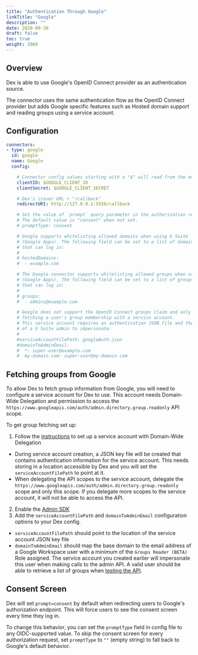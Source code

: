 ```yaml
---
title: "Authentication Through Google"
linkTitle: "Google"
description: ""
date: 2020-09-30
draft: false
toc: true
weight: 2060
---
```


## Overview

Dex is able to use Google's OpenID Connect provider as an authentication source.

The connector uses the same authentication flow as the OpenID Connect provider but adds Google specific features such as Hosted domain support and reading groups using a service account.

## Configuration

```yaml
connectors:
- type: google
  id: google
  name: Google
  config:

    # Connector config values starting with a "$" will read from the environment.
    clientID: $GOOGLE_CLIENT_ID
    clientSecret: $GOOGLE_CLIENT_SECRET

    # Dex's issuer URL + "/callback"
    redirectURI: http://127.0.0.1:5556/callback

    # Set the value of `prompt` query parameter in the authorization request
    # The default value is "consent" when not set.
    # promptType: consent

    # Google supports whitelisting allowed domains when using G Suite
    # (Google Apps). The following field can be set to a list of domains
    # that can log in:
    #
    # hostedDomains:
    #  - example.com

    # The Google connector supports whitelisting allowed groups when using G Suite
    # (Google Apps). The following field can be set to a list of groups
    # that can log in:
    #
    # groups:
    #  - admins@example.com

    # Google does not support the OpenID Connect groups claim and only supports
    # fetching a user's group membership with a service account.
    # This service account requires an authentication JSON file and the email
    # of a G Suite admin to impersonate:
    #
    #serviceAccountFilePath: googleAuth.json
    #domainToAdminEmail:
    #  *: super-user@example.com
    #  my-domain.com: super-user@my-domain.com
```

## Fetching groups from Google

To allow Dex to fetch group information from Google, you will need to configure a service account for Dex to use.
This account needs Domain-Wide Delegation and permission to access the `https://www.googleapis.com/auth/admin.directory.group.readonly` API scope.

To get group fetching set up:

1. Follow the [instructions](https://developers.google.com/admin-sdk/directory/v1/guides/delegation) to set up a service account with Domain-Wide Delegation
  - During service account creation, a JSON key file will be created that contains authentication information for the service account. This needs storing in a location accessible by Dex and you will set the `serviceAccountFilePath` to point at it.
  - When delegating the API scopes to the service account, delegate the `https://www.googleapis.com/auth/admin.directory.group.readonly` scope and only this scope. If you delegate more scopes to the service account, it will not be able to access the API.
2. Enable the [Admin SDK](https://console.developers.google.com/apis/library/admin.googleapis.com/)
3. Add the `serviceAccountFilePath` and `domainToAdminEmail` configuration options to your Dex config.
  - `serviceAccountFilePath` should point to the location of the service account JSON key file
  - `domainToAdminEmail` should map the base domain to the email address of a Google Workspace user with a minimum of the `Groups Reader (BETA)` Role assigned. The service account you created earlier will impersonate this user when making calls to the admin API. A valid user should be able to retrieve a list of groups when [testing the API](https://developers.google.com/admin-sdk/directory/v1/reference/groups/list#try-it).

## Consent Screen

Dex will set `prompt=consent` by default when redirecting users to Google's
authorization endpoint. This will force users to see the consent screen every
time they log in.

To change this behavior, you can set the `promptType` field in config file to
any OIDC-supported value. To skip the consent screen for every authorization
request, set `promptType` to `""` (empty string) to fall back to Google's
default behavior.
